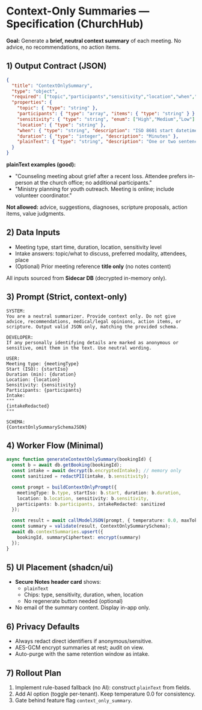
# Context-Only Summaries — Specification (ChurchHub)

**Goal:** Generate a **brief, neutral context summary** of each meeting. No advice, no recommendations, no action items.

## 1) Output Contract (JSON)

```json
{
  "title": "ContextOnlySummary",
  "type": "object",
  "required": ["topic","participants","sensitivity","location","when","duration","plainText"],
  "properties": {
    "topic": { "type": "string" },
    "participants": { "type": "array", "items": { "type": "string" } },
    "sensitivity": { "type": "string", "enum": ["High","Medium","Low"] },
    "location": { "type": "string" },
    "when": { "type": "string", "description": "ISO 8601 start datetime" },
    "duration": { "type": "integer", "description": "Minutes" },
    "plainText": { "type": "string", "description": "One or two sentences, strictly factual context." }
  }
}
```

**plainText examples (good):**
- "Counseling meeting about grief after a recent loss. Attendee prefers in-person at the church office; no additional participants."
- "Ministry planning for youth outreach. Meeting is online; include volunteer coordinator."

**Not allowed:** advice, suggestions, diagnoses, scripture proposals, action items, value judgments.

## 2) Data Inputs

- Meeting type, start time, duration, location, sensitivity level
- Intake answers: topic/what to discuss, preferred modality, attendees, place
- (Optional) Prior meeting reference **title only** (no notes content)

All inputs sourced from **Sidecar DB** (decrypted in-memory only).

## 3) Prompt (Strict, context-only)

```
SYSTEM:
You are a neutral summarizer. Provide context only. Do not give advice, recommendations, medical/legal opinions, action items, or scripture. Output valid JSON only, matching the provided schema.

DEVELOPER:
If any personally identifying details are marked as anonymous or sensitive, omit them in the text. Use neutral wording.

USER:
Meeting type: {meetingType}
Start (ISO): {startIso}
Duration (min): {duration}
Location: {location}
Sensitivity: {sensitivity}
Participants: {participants}
Intake:
"""
{intakeRedacted}
"""

SCHEMA:
{ContextOnlySummarySchemaJSON}
```

## 4) Worker Flow (Minimal)

```ts
async function generateContextOnlySummary(bookingId) {
  const b = await db.getBooking(bookingId);
  const intake = await decrypt(b.encryptedIntake); // memory only
  const sanitized = redactPII(intake, b.sensitivity);

  const prompt = buildContextOnlyPrompt({
    meetingType: b.type, startIso: b.start, duration: b.duration,
    location: b.location, sensitivity: b.sensitivity,
    participants: b.participants, intakeRedacted: sanitized
  });

  const result = await callModelJSON(prompt, { temperature: 0.0, maxTokens: 300 });
  const summary = validate(result, ContextOnlySummarySchema);
  await db.contextSummaries.upsert({
    bookingId, summaryCiphertext: encrypt(summary)
  });
}
```

## 5) UI Placement (shadcn/ui)

- **Secure Notes header card** shows:
  - `plainText`
  - Chips: type, sensitivity, duration, when, location
  - No regenerate button needed (optional)
- No email of the summary content. Display in-app only.

## 6) Privacy Defaults

- Always redact direct identifiers if anonymous/sensitive.
- AES-GCM encrypt summaries at rest; audit on view.
- Auto-purge with the same retention window as intake.

## 7) Rollout Plan

1. Implement rule-based fallback (no AI): construct `plainText` from fields.
2. Add AI option (toggle per-tenant). Keep temperature 0.0 for consistency.
3. Gate behind feature flag `context_only_summary`.
